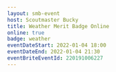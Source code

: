 ```yaml
---
layout: smb-event
host: Scoutmaster Bucky
title: Weather Merit Badge Online
online: true
badge: weather
eventDateStart: 2022-01-04 18:00
eventDateEnd: 2022-01-04 21:30
eventBriteEventId: 220191006227
---
```

